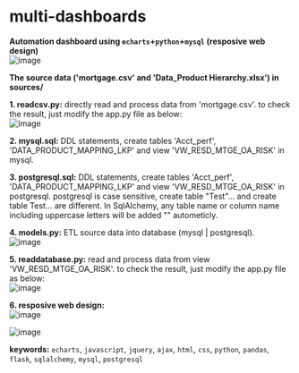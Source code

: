 # multi-dashboards
**Automation dashboard using `echarts`+`python`+`mysql` (resposive web design)**  
![image](https://user-images.githubusercontent.com/53555169/122324619-1a64f500-cef7-11eb-8af6-e1a159b51f9a.png)

**The source data ('mortgage.csv' and 'Data_Product Hierarchy.xlsx') in sources/**

**1. readcsv.py:** directly read and process data from 'mortgage.csv'. to check the result, just modify the app.py file as below:  
![image](https://user-images.githubusercontent.com/53555169/122326425-4766d700-cefa-11eb-902b-88b4cc1b2683.png)

**2. mysql.sql:** DDL statements, create tables 'Acct_perf', 'DATA_PRODUCT_MAPPING_LKP' and view 'VW_RESD_MTGE_OA_RISK' in mysql.

**3. postgresql.sql:** DDL statements, create tables 'Acct_perf', 'DATA_PRODUCT_MAPPING_LKP' and view 'VW_RESD_MTGE_OA_RISK' in postgresql. postgresql is case sensitive, create table "Test"... and create table Test... are different. In SqlAlchemy, any table name or column name including uppercase letters will be added "" autometicly.

**4. models.py:** ETL source data into database (mysql | postgresql).  
![image](https://user-images.githubusercontent.com/53555169/122328828-4cc62080-cefe-11eb-836c-7e41ec7e7e4c.png)

**5. readdatabase.py:** read and process data from view 'VW_RESD_MTGE_OA_RISK'. to check the result, just modify the app.py file as below:  
![image](https://user-images.githubusercontent.com/53555169/122329156-e8579100-cefe-11eb-9b58-b4a32e26ff53.png)

**6. resposive web design:**  
![image](https://user-images.githubusercontent.com/53555169/122331722-45554600-cf03-11eb-8393-82c593c14e70.png)

![image](https://user-images.githubusercontent.com/53555169/122331676-34a4d000-cf03-11eb-89e2-cac8bdca3961.png)

**keywords:** `echarts`, `javascript`, `jquery`, `ajax`, `html`, `css`, `python`, `pandas`, `flask`, `sqlalchemy`, `mysql`, `postgresql`

